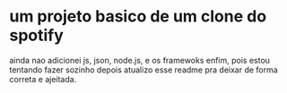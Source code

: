 # um projeto basico de um clone do spotify
ainda nao adicionei js, json, node.js, e os framewoks enfim, pois estou tentando fazer sozinho
depois atualizo esse readme pra deixar de forma correta e ajeitada.
